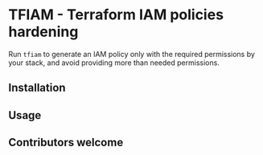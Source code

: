 # TFIAM - Terraform IAM policies hardening

Run `tfiam` to generate an IAM policy only with the required permissions by your stack, and avoid providing more than needed permissions. 

## Installation


## Usage


## Contributors welcome




